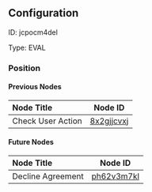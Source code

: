 # <nil>
## Configuration
ID:  jcpocm4del

Type: EVAL 








### Position

#### Previous Nodes
| Node Title | Node ID |
| :------------- | ------------ |
| Check User Action | [8x2gjjcvxj](./8x2gjjcvxj.md) | 
 
 #### Future Nodes
| Node Title | Node ID |
| :------------- | ------------ |
| Decline Agreement |[ph62v3m7kl](./ph62v3m7kl.md) | 